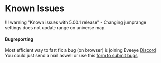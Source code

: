 # Known Issues

!!! warning "Known issues with 5.00.1 release"
    - Changing jumprange settings does not update range on universe map.
    

#### Bugreporting

Most efficient way to fast fix a bug (on browser) is joining Eveeye <a href="https://discord.gg/m3Bm2Rjuk7">Discord</a><br>
You could just <a href="mailto:risingson@eveeye.com" style="text-decoration:none;pointer-events:all"><span class="help_links">send a mail</span></a>  aswell or use this [form to submit bugs](https://feedback.userreport.com/7ab42bbb-8bf8-4955-9573-c0b1213b1ba7/#submit/bug) <br>

<!--stackedit_data:
eyJoaXN0b3J5IjpbLTE5NjY0MjcyMDldfQ==
-->